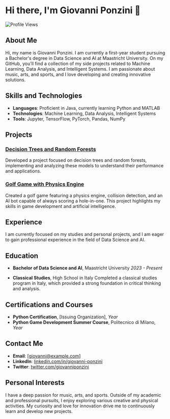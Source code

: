 # Hi there, I'm Giovanni Ponzini 👋

![Profile Views](https://komarev.com/ghpvc/?username=ponzaaa)

## About Me

Hi, my name is Giovanni Ponzini. I am currently a first-year student pursuing a Bachelor's degree in Data Science and AI at Maastricht University. On my GitHub, you'll find a collection of my side projects related to Machine Learning, Data Analysis, and Intelligent Systems. I am passionate about music, arts, and sports, and I love developing and creating innovative solutions.

## Skills and Technologies

- **Languages**: Proficient in Java, currently learning Python and MATLAB
- **Technologies**: Machine Learning, Data Analysis, Intelligent Systems
- **Tools**: Jupyter, TensorFlow, PyTorch, Pandas, NumPy

## Projects

### [Decision Trees and Random Forests](#)
Developed a project focused on decision trees and random forests, implementing and analyzing these models to understand their performance and applications.

### [Golf Game with Physics Engine](#)
Created a golf game featuring a physics engine, collision detection, and an AI bot capable of always scoring a hole-in-one. This project highlights my skills in game development and artificial intelligence.

## Experience

I am currently focused on my studies and personal projects, and I am eager to gain professional experience in the field of Data Science and AI.

## Education

- **Bachelor of Data Science and AI**, Maastricht University
  *2023 - Present*

- **Classical Studies**, High School in Italy
  Completed a classical studies program in Italy, which provided a strong foundation in critical thinking and analysis.

## Certifications and Courses

- **Python Certification**, [Issuing Organization], *Year*
- **Python Game Development Summer Course**, Politecnico di Milano, *Year*

## Contact Me

- **Email**: [giovanni@example.com]
- **LinkedIn**: [linkedin.com/in/giovanni-ponzini](https://linkedin.com/in/giovanni-ponzini)
- **Twitter**: [twitter.com/giovanniponzini](https://twitter.com/giovanniponzini)

## Personal Interests

I have a deep passion for music, arts, and sports. Outside of my academic and professional pursuits, I enjoy exploring various creative and physical activities. My curiosity and love for innovation drive me to continuously learn and develop new projects.

